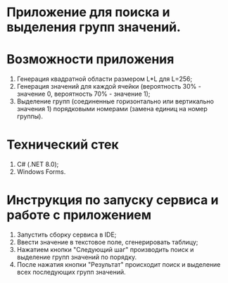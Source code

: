 # Приложение для поиска и выделения групп значений.

# Возможности приложения
1. Генерация квадратной области размером L*L для L=256;
2. Генерация значений для каждой ячейки (вероятность 30% - значение 0, вероятность 70% - значение 1);
3. Выделение групп (соединенные горизонтально или вертикально значения 1) порядковыми номерами (замена единиц на номер группы).
# Технический стек
1. С# (.NET 8.0);
2. Windows Forms.
# Инструкция по запуску сервиса и работе с приложением
1. Запустить сборку сервиса в IDE;
2. Ввести значение в текстовое поле, сгенерировать таблицу;
3. Нажатием кнопки "Следующий шаг" производить поиск и выделение групп значений по порядку.
4. После нажатия кнопки "Результат" происходит поиск и выделение всех последующих групп значений.
